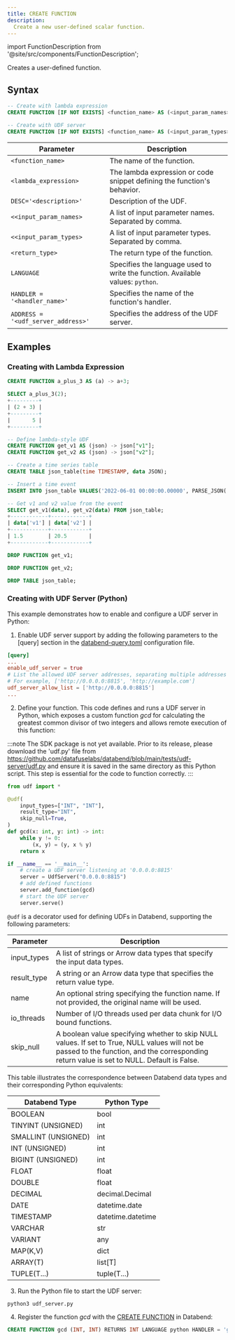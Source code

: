 ```yaml
---
title: CREATE FUNCTION
description:
  Create a new user-defined scalar function.
---
```

import FunctionDescription from '@site/src/components/FunctionDescription';

<FunctionDescription description="Introduced or updated: v1.2.116"/>

Creates a user-defined function.

## Syntax

```sql
-- Create with lambda expression
CREATE FUNCTION [IF NOT EXISTS] <function_name> AS (<input_param_names>) -> <lambda_expression> [DESC='<description>']

-- Create with UDF server
CREATE FUNCTION [IF NOT EXISTS] <function_name> AS (<input_param_types>) RETURNS <return_type> LANGUAGE <language_name> HANDLER = '<handler_name>' ADDRESS = '<udf_server_address>' [DESC='<description>']
```

| Parameter             | Description                                                                                       |
|-----------------------|---------------------------------------------------------------------------------------------------|
| `<function_name>`     | The name of the function.                                                                        |
| `<lambda_expression>` | The lambda expression or code snippet defining the function's behavior.                          |
| `DESC='<description>'`  | Description of the UDF.|
| `<<input_param_names>`| A list of input parameter names. Separated by comma.|
| `<<input_param_types>`| A list of input parameter types. Separated by comma.|
| `<return_type>`       | The return type of the function.                                                                  |
| `LANGUAGE`            | Specifies the language used to write the function. Available values: `python`.                    |
| `HANDLER = '<handler_name>'` | Specifies the name of the function's handler.                                               |
| `ADDRESS = '<udf_server_address>'` | Specifies the address of the UDF server.                                             |

## Examples

### Creating with Lambda Expression

```sql
CREATE FUNCTION a_plus_3 AS (a) -> a+3;

SELECT a_plus_3(2);
+---------+
| (2 + 3) |
+---------+
|       5 |
+---------+
```

```sql
-- Define lambda-style UDF
CREATE FUNCTION get_v1 AS (json) -> json["v1"];
CREATE FUNCTION get_v2 AS (json) -> json["v2"];

-- Create a time series table
CREATE TABLE json_table(time TIMESTAMP, data JSON);

-- Insert a time event
INSERT INTO json_table VALUES('2022-06-01 00:00:00.00000', PARSE_JSON('{"v1":1.5, "v2":20.5}'));

-- Get v1 and v2 value from the event
SELECT get_v1(data), get_v2(data) FROM json_table;
+------------+------------+
| data['v1'] | data['v2'] |
+------------+------------+
| 1.5        | 20.5       |
+------------+------------+

DROP FUNCTION get_v1;

DROP FUNCTION get_v2;

DROP TABLE json_table;
```

### Creating with UDF Server (Python)

This example demonstrates how to enable and configure a UDF server in Python:

1. Enable UDF server support by adding the following parameters to the [query] section in the [databend-query.toml](https://github.com/datafuselabs/databend/blob/main/scripts/distribution/configs/databend-query.toml) configuration file.

```toml title='databend-query.toml'
[query]
...
enable_udf_server = true
# List the allowed UDF server addresses, separating multiple addresses with commas.
# For example, ['http://0.0.0.0:8815', 'http://example.com']
udf_server_allow_list = ['http://0.0.0.0:8815']
...
```

2. Define your function. This code defines and runs a UDF server in Python, which exposes a custom function *gcd* for calculating the greatest common divisor of two integers and allows remote execution of this function:

:::note
The SDK package is not yet available. Prior to its release, please download the 'udf.py' file from https://github.com/datafuselabs/databend/blob/main/tests/udf-server/udf.py and ensure it is saved in the same directory as this Python script. This step is essential for the code to function correctly.
:::

```python title='udf_server.py'
from udf import *

@udf(
    input_types=["INT", "INT"],
    result_type="INT",
    skip_null=True,
)
def gcd(x: int, y: int) -> int:
    while y != 0:
        (x, y) = (y, x % y)
    return x

if __name__ == '__main__':
    # create a UDF server listening at '0.0.0.0:8815'
    server = UdfServer("0.0.0.0:8815")
    # add defined functions
    server.add_function(gcd)
    # start the UDF server
    server.serve()
```

`@udf` is a decorator used for defining UDFs in Databend, supporting the following parameters:

| Parameter    | Description                                                                                         |
|--------------|-----------------------------------------------------------------------------------------------------|
| input_types  | A list of strings or Arrow data types that specify the input data types.                          |
| result_type  | A string or an Arrow data type that specifies the return value type.                                |
| name         | An optional string specifying the function name. If not provided, the original name will be used. |
| io_threads   | Number of I/O threads used per data chunk for I/O bound functions.                                    |
| skip_null    | A boolean value specifying whether to skip NULL values. If set to True, NULL values will not be passed to the function, and the corresponding return value is set to NULL. Default is False. |

This table illustrates the correspondence between Databend data types and their corresponding Python equivalents:

| Databend Type         | Python Type          |
|-----------------------|-----------------------|
| BOOLEAN               | bool                  |
| TINYINT (UNSIGNED)    | int                   |
| SMALLINT (UNSIGNED)   | int                   |
| INT (UNSIGNED)        | int                   |
| BIGINT (UNSIGNED)     | int                   |
| FLOAT                 | float                 |
| DOUBLE                | float                 |
| DECIMAL               | decimal.Decimal       |
| DATE                  | datetime.date         |
| TIMESTAMP             | datetime.datetime     |
| VARCHAR               | str                   |
| VARIANT               | any                   |
| MAP(K,V)              | dict                  |
| ARRAY(T)              | list[T]               |
| TUPLE(T...)           | tuple(T...)           |

3. Run the Python file to start the UDF server:

```shell
python3 udf_server.py
```

4. Register the function *gcd* with the [CREATE FUNCTION](ddl-create-function.md) in Databend:

```sql
CREATE FUNCTION gcd (INT, INT) RETURNS INT LANGUAGE python HANDLER = 'gcd' ADDRESS = 'http://0.0.0.0:8815'；
```